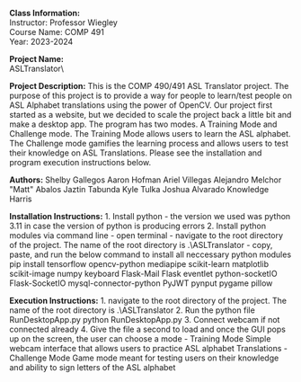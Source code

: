 **Class Information:**\
Instructor: Professor Wiegley\
Course Name: COMP 491\
Year: 2023-2024


**Project Name:**\
    ASLTranslator\


**Project Description:**
    This is the COMP 490/491 ASL Translator project. The purpose of this project is to provide a way for people to learn/test people on ASL Alphabet translations 
    using the power of OpenCV. Our project first started as a website, but we decided to scale the project back a little bit and make a desktop app. The program has two modes.
    A Training Mode and Challenge mode. The Training Mode allows users to learn the ASL alphabet. The Challenge mode gamifies the learning process and 
    allows users to test their knowledge on ASL Translations. Please see the installation and program execution instructions below.


**Authors:**
    Shelby Gallegos
    Aaron Hofman
    Ariel Villegas
	Alejandro
    Melchor "Matt" Abalos
    Jaztin Tabunda
    Kyle Tulka
    Joshua Alvarado
    Knowledge Harris


**Installation Instructions:**
    1. Install python 
        - the version we used was python 3.11 in case the version of python is producing errors
    2. Install python modules via command line
        - open terminal
        - navigate to the root directory of the project. The name of the root directory is
            .\ASLTranslator
        - copy, paste, and run the below command to install all neccessary python modules
             pip install tensorflow opencv-python mediapipe scikit-learn matplotlib scikit-image numpy keyboard Flask-Mail Flask eventlet python-socketIO Flask-SocketIO mysql-connector-python PyJWT pynput pygame pillow


**Execution Instructions:**
    1. navigate to the root directory of the project. The name of the root directory is
        .\ASLTranslator 
    2. Run the python file RunDesktopApp.py
        python RunDesktopApp.py
    3. Connect webcam if not connected already
    4. Give the file a second to load and once the GUI pops up on the screen, the user can choose a mode
        - Training Mode
            Simple webcam interface that allows users to practice ASL alphabet Translations 
        - Challenge Mode
            Game mode meant for testing users on their knowledge and ability to sign letters of the ASL alphabet

